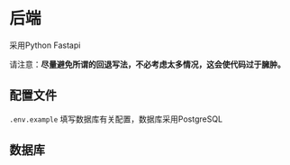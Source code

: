 # 后端

采用Python Fastapi

请注意：**尽量避免所谓的回退写法，不必考虑太多情况，这会使代码过于臃肿。**

## 配置文件

`.env.example` 填写数据库有关配置，数据库采用PostgreSQL

## 数据库

